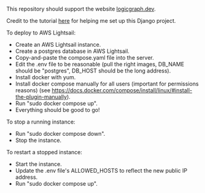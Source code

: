 This repository should support the website [logicgraph.dev](https://logicgraph.dev/).

Credit to the tutorial [here](https://www.youtube.com/watch?v=mScd-Pc_pX0) for helping me set up this Django project.

To deploy to AWS Lightsail:
* Create an AWS Lightsail instance.
* Create a postgres database in AWS Lightsail.
* Copy-and-paste the compose.yaml file into the server.
* Edit the .env file to be reasonable (pull the right images, DB_NAME should be "postgres", DB_HOST should be the long address).
* Install docker with yum.
* Install docker compose manually for all users (important for permissions reasons) (see https://docs.docker.com/compose/install/linux/#install-the-plugin-manually).
* Run "sudo docker compose up".
* Everything should be good to go!

To stop a running instance:
* Run "sudo docker compose down".
* Stop the instance.

To restart a stopped instance:
* Start the instance.
* Update the .env file's ALLOWED_HOSTS to reflect the new public IP address.
* Run "sudo docker compose up".
